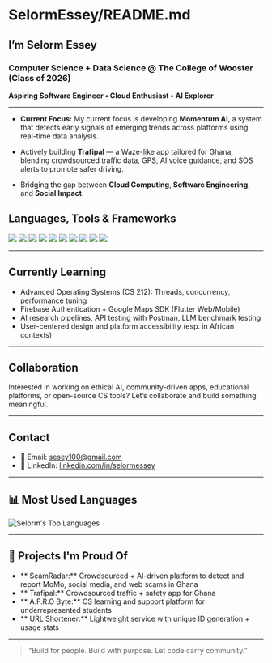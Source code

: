 # SelormEssey/README.md

## I’m Selorm Essey

### Computer Science + Data Science @ The College of Wooster (Class of 2026)  
**Aspiring Software Engineer • Cloud Enthusiast • AI Explorer**

---

-  **Current Focus:**  My current focus is developing **Momentum AI**, a system that detects early signals of emerging trends across platforms using real-time data analysis.

-  Actively building **Trafipal** — a Waze-like app tailored for Ghana, blending crowdsourced traffic data, GPS, AI voice guidance, and SOS alerts to promote safer driving.

-  Bridging the gap between **Cloud Computing**, **Software Engineering**, and **Social Impact**.


##  Languages, Tools & Frameworks

<p align="left">
  <img src="https://img.shields.io/badge/Python-3776AB?style=flat&logo=python&logoColor=white"/>
  <img src="https://img.shields.io/badge/Dart-0175C2?style=flat&logo=dart&logoColor=white"/>
  <img src="https://img.shields.io/badge/Flutter-02569B?style=flat&logo=flutter&logoColor=white"/>
  <img src="https://img.shields.io/badge/Firebase-FFCA28?style=flat&logo=firebase&logoColor=black"/>
  <img src="https://img.shields.io/badge/Java-007396?style=flat&logo=java&logoColor=white"/>
  <img src="https://img.shields.io/badge/C++-00599C?style=flat&logo=c%2B%2B&logoColor=white"/>
  <img src="https://img.shields.io/badge/MySQL-4479A1?style=flat&logo=mysql&logoColor=white"/>
  <img src="https://img.shields.io/badge/JavaScript-F7DF1E?style=flat&logo=javascript&logoColor=black"/>
  <img src="https://img.shields.io/badge/R-276DC3?style=flat&logo=r&logoColor=white"/>
  <img src="https://img.shields.io/badge/Git-F05032?style=flat&logo=git&logoColor=white"/>
</p>

---

##  Currently Learning

- Advanced Operating Systems (CS 212): Threads, concurrency, performance tuning  
- Firebase Authentication + Google Maps SDK (Flutter Web/Mobile)  
- AI research pipelines, API testing with Postman, LLM benchmark testing  
- User-centered design and platform accessibility (esp. in African contexts)

---

##  Collaboration

Interested in working on ethical AI, community-driven apps, educational platforms, or open-source CS tools? Let’s collaborate and build something meaningful.

---

##  Contact

- 📧 Email: [sesey100@gmail.com](mailto:sessey100@gmail.com)  
- 💼 LinkedIn: [linkedin.com/in/selormessey](https://linkedin.com/in/selormessey)

---

## 📊 Most Used Languages

![Selorm's Top Languages](https://github-readme-stats.vercel.app/api/top-langs/?username=SelormEssey&layout=compact&theme=tokyonight&langs_count=7)

---

## 🧪 Projects I'm Proud Of
- ** ScamRadar:** Crowdsourced + AI-driven platform to detect and report MoMo, social media, and web scams in Ghana
- ** Trafipal:** Crowdsourced traffic + safety app for Ghana  
- ** A.F.R.O Byte:** CS learning and support platform for underrepresented students  
- ** URL Shortener:** Lightweight service with unique ID generation + usage stats  

---

> “Build for people. Build with purpose. Let code carry community.”
